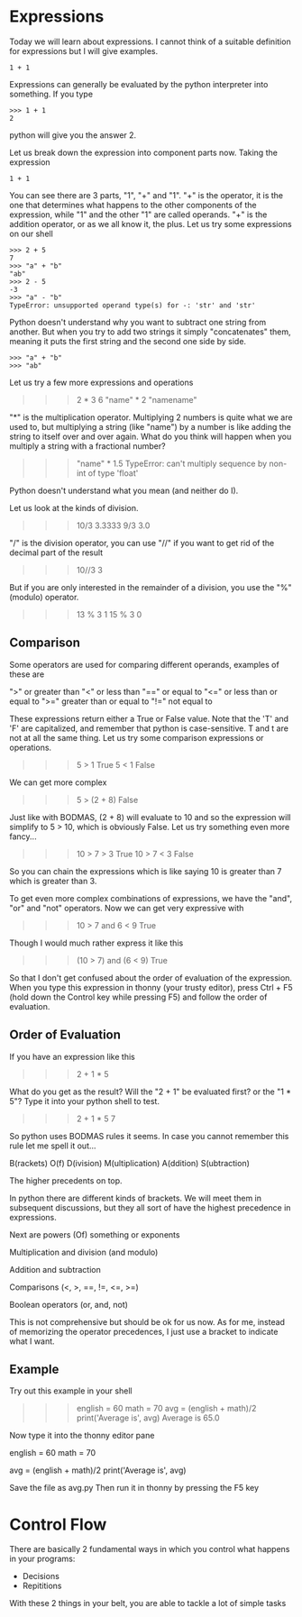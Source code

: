 Expressions
===========

Today we will learn about expressions. I cannot think of a suitable definition for expressions but I will give examples.
```
1 + 1
```
Expressions can generally be evaluated by the python interpreter into something. If you type

```
>>> 1 + 1
2
```

python will give you the answer 2.

Let us break down the expression into component parts now. Taking the expression
```
1 + 1
```
You can see there are 3 parts, "1", "+" and "1".
"+" is the operator, it is the one that determines what happens to the other components of the expression, while "1" and the other "1" are called operands.
"+" is the addition operator, or as we all know it, the plus. Let us try some expressions on our shell
```
>>> 2 + 5
7
>>> "a" + "b"
"ab"
>>> 2 - 5
-3
>>> "a" - "b"
TypeError: unsupported operand type(s) for -: 'str' and 'str'
```
Python doesn't understand why you want to subtract one string from another. But when you try to add two strings it simply "concatenates" them, meaning it puts the first string and the second one side by side.

```
>>> "a" + "b"
>>> "ab"
```

Let us try a few more expressions and operations

>>> 2 * 3
6
>>> "name" * 2
"namename"

"*" is the multiplication operator. Multiplying 2 numbers is quite what we are used to, but multiplying a string (like "name") by a number is like adding the string to itself over and over again. What do you think will happen when you multiply a string with a fractional number?

>>> "name" * 1.5
TypeError: can't multiply sequence by non-int of type 'float'

Python doesn't understand what you mean (and neither do I).

Let us look at the kinds of division.

>>> 10/3
3.3333
>>> 9/3
3.0

"/" is the division operator, you can use "//" if you want to get rid of the decimal part of the result

>>> 10//3
3

But if you are only interested in the remainder of a division, you use the "%" (modulo) operator.

>>> 13 % 3
1
>>>15 % 3
0


Comparison
----------

Some operators are used for comparing different operands, examples of these are 

">" or greater than
"<" or less than
"==" or equal to
"<=" or less than or equal to
">=" greater than or equal to
"!=" not equal to

These expressions return either a True or False value. Note that the 'T' and 'F' are capitalized, and remember that python is case-sensitive. T and t are not at all the same thing.
Let us try some comparison expressions or operations.

>>> 5 > 1
True
>>> 5 < 1
False

We can get more complex

>>> 5 > (2 + 8)
False

Just like with BODMAS, (2 + 8) will evaluate to 10 and so the expression will simplify to 5 > 10, which is obviously False.
Let us try something even more fancy...

>>> 10 > 7 > 3
True
>>> 10 > 7 < 3
False

So you can chain the expressions which is like saying 10 is greater than 7 which is greater than 3.

To get even more complex combinations of expressions, we have the "and", "or" and "not" operators. Now we can get very expressive with

>>> 10 > 7 and 6 < 9
True

Though I would much rather express it like this

>>> (10 > 7) and (6 < 9)
True

So that I don't get confused about the order of evaluation of the expression. When you type this expression in thonny (your trusty editor), press Ctrl + F5 (hold down the Control key while pressing F5) and follow the order of evaluation.

Order of Evaluation
-------------------

If you have an expression like this

>>> 2 + 1 * 5

What do you get as the result? Will the "2 + 1" be evaluated first? or the "1 * 5"?
Type it into your python shell to test.

>>> 2 + 1 * 5
7

So python uses BODMAS rules it seems. In case you cannot remember this rule let me spell it out...

B(rackets)
O(f)
D(ivision)
M(ultiplication)
A(ddition)
S(ubtraction)

The higher precedents on top.

In python there are different kinds of brackets. We will meet them in subsequent discussions, but they all sort of have the highest precedence in expressions.

Next are powers (Of) something or exponents

Multiplication and division (and modulo)

Addition and subtraction

Comparisons (<, >, ==, !=, <=, >=)

Boolean operators (or, and, not)

This is not comprehensive but should be ok for us now. As for me, instead of memorizing the operator precedences, I just use a bracket to indicate what I want.

Example
-------

Try out this example in your shell

>>> english = 60
>>> math = 70
>>> avg = (english + math)/2
>>> print('Average is', avg)
Average is 65.0

Now type it into the thonny editor pane

english = 60
math = 70

avg = (english + math)/2
print('Average is', avg)

Save the file as avg.py
Then run it in thonny by pressing the F5 key


Control Flow
============

There are basically 2 fundamental ways in which you control what happens in your programs:

- Decisions
- Repititions

With these 2 things in your belt, you are able to tackle a lot of simple tasks
